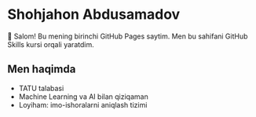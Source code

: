 # Shohjahon Abdusamadov

👋 Salom! Bu mening birinchi GitHub Pages saytim.
Men bu sahifani GitHub Skills kursi orqali yaratdim.

## Men haqimda
- TATU talabasi
- Machine Learning va AI bilan qiziqaman
- Loyiham: imo-ishoralarni aniqlash tizimi
